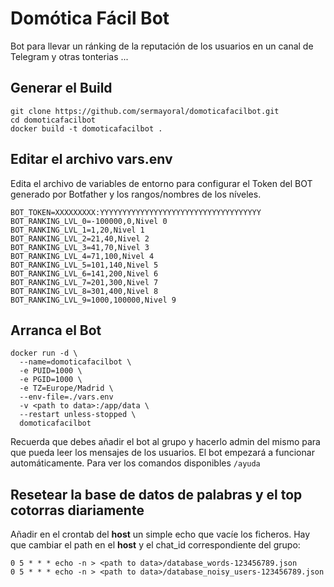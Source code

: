 # Domótica Fácil Bot

Bot para llevar un ránking de la reputación de los usuarios en un canal de Telegram y otras tonterias ...

## Generar el Build

```
git clone https://github.com/sermayoral/domoticafacilbot.git
cd domoticafacilbot
docker build -t domoticafacilbot .
```

## Editar el archivo vars.env

Edita el archivo de variables de entorno para configurar el Token del BOT generado por Botfather y los rangos/nombres de los níveles.

```
BOT_TOKEN=XXXXXXXXX:YYYYYYYYYYYYYYYYYYYYYYYYYYYYYYYYYYYY
BOT_RANKING_LVL_0=-100000,0,Nivel 0
BOT_RANKING_LVL_1=1,20,Nivel 1
BOT_RANKING_LVL_2=21,40,Nivel 2
BOT_RANKING_LVL_3=41,70,Nivel 3
BOT_RANKING_LVL_4=71,100,Nivel 4
BOT_RANKING_LVL_5=101,140,Nivel 5
BOT_RANKING_LVL_6=141,200,Nivel 6
BOT_RANKING_LVL_7=201,300,Nivel 7
BOT_RANKING_LVL_8=301,400,Nivel 8
BOT_RANKING_LVL_9=1000,100000,Nivel 9
```

## Arranca el Bot

```
docker run -d \
  --name=domoticafacilbot \
  -e PUID=1000 \
  -e PGID=1000 \
  -e TZ=Europe/Madrid \
  --env-file=./vars.env
  -v <path to data>:/app/data \
  --restart unless-stopped \
  domoticafacilbot
```

Recuerda que debes añadir el bot al grupo y hacerlo admin del mismo para que pueda leer los mensajes de los usuarios. El bot empezará a funcionar automáticamente. Para ver los comandos disponibles ```/ayuda```

## Resetear la base de datos de palabras y el top cotorras diariamente

Añadir en el crontab del **host** un simple echo que vacíe los ficheros. Hay que cambiar el path en el **host** y el chat_id correspondiente del grupo:

```
0 5 * * * echo -n > <path to data>/database_words-123456789.json
0 5 * * * echo -n > <path to data>/database_noisy_users-123456789.json
```




